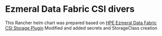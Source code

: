 # Ezmeral Data Fabric CSI divers
This Rancher helm chart was prepared based on [HPE Ezmeral Data Fabric CSI Storage Plugin](https://github.com/mapr/mapr-csi)
Modified and added secrets and StorageClass creation
